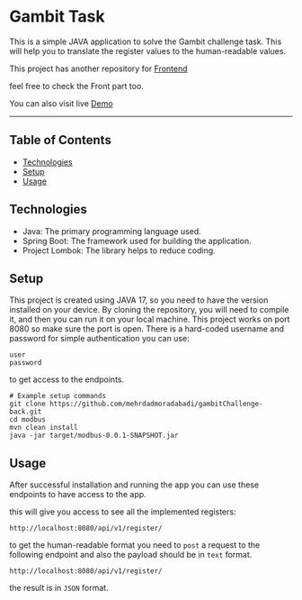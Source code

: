 # Gambit Task

This is a simple JAVA application to solve the Gambit challenge task.
This will help you to translate the register values to the human-readable values.

This project has another repository for [Frontend](https://github.com/mehrdadmoradabadi/gambitChallenge-front)

feel free to check the Front part too.

You can also visit live [Demo](https://gambitchallenge-back.onrender.com) 
****
## Table of Contents

- [Technologies](#technologies)
- [Setup](#setup)
- [Usage](#usage)


## Technologies

- Java: The primary programming language used.
- Spring Boot: The framework used for building the application.
- Project Lombok: The library helps to reduce coding.

## Setup

This project is created using JAVA 17, so you need to have the version installed on your device. 
By cloning the repository, you will need to compile it, and then you can run it on your local machine.
This project works on port 8080 so make sure the port is open.
There is a hard-coded username and password for simple authentication you can use:
```agsl
user
password
```
to get access to the endpoints. 
```shell
# Example setup commands
git clone https://github.com/mehrdadmoradabadi/gambitChallenge-back.git
cd modbus
mvn clean install
java -jar target/modbus-0.0.1-SNAPSHOT.jar
```
## Usage
After successful installation and running the app you can use these endpoints to have access to the app.<p>
this will give you access to see all the implemented registers:
```agsl
http://localhost:8080/api/v1/register/
```
to get the human-readable format you need to `post` a request to the following endpoint and also the payload should be in `text` format.
```agsl
http://localhost:8080/api/v1/register/
```
the result is in `JSON` format.

